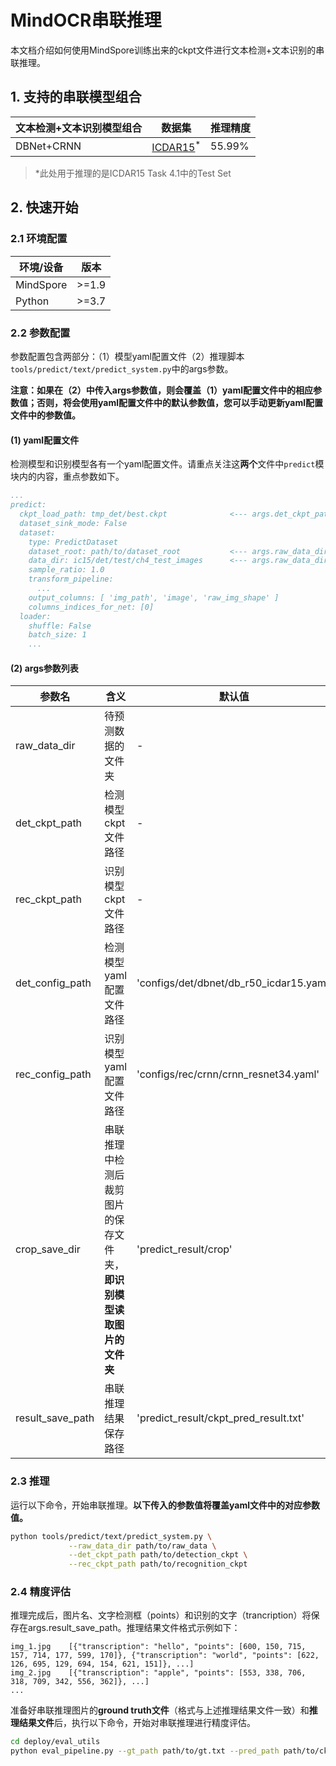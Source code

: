 # MindOCR串联推理

本文档介绍如何使用MindSpore训练出来的ckpt文件进行文本检测+文本识别的串联推理。

## 1. 支持的串联模型组合

| 文本检测+文本识别模型组合 | 数据集                                                               | 推理精度    |
|---------------|-------------------------------------------------------------------|---------|
| DBNet+CRNN    | [ICDAR15](https://rrc.cvc.uab.es/?ch=4&com=downloads)<sup>*</sup> | 55.99%  |

> *此处用于推理的是ICDAR15 Task 4.1中的Test Set

## 2. 快速开始

### 2.1 环境配置

| 环境/设备   | 版本    |
|-----------|-------|
| MindSpore | >=1.9 |
| Python    | >=3.7 |


### 2.2 参数配置

参数配置包含两部分：（1）模型yaml配置文件（2）推理脚本`tools/predict/text/predict_system.py`中的args参数。

**注意：如果在（2）中传入args参数值，则会覆盖（1）yaml配置文件中的相应参数值；否则，将会使用yaml配置文件中的默认参数值，您可以手动更新yaml配置文件中的参数值。**

#### (1) yaml配置文件

   检测模型和识别模型各有一个yaml配置文件。请重点关注这**两个**文件中`predict`模块内的内容，重点参数如下。

   ```yaml
   ...
   predict:
     ckpt_load_path: tmp_det/best.ckpt              <--- args.det_ckpt_path覆盖检测yaml, args.rec_ckpt_path覆盖识别yaml; 或手动更新该值
     dataset_sink_mode: False
     dataset:
       type: PredictDataset
       dataset_root: path/to/dataset_root           <--- args.raw_data_dir覆盖检测yaml, args.crop_save_dir覆盖识别yaml; 或手动更新该值
       data_dir: ic15/det/test/ch4_test_images      <--- args.raw_data_dir覆盖检测yaml, args.crop_save_dir覆盖识别yaml; 或手动更新该值
       sample_ratio: 1.0
       transform_pipeline:
         ...
       output_columns: [ 'img_path', 'image', 'raw_img_shape' ]
       columns_indices_for_net: [0]
     loader:
       shuffle: False
       batch_size: 1
       ...
   ```

#### (2) args参数列表

   | 参数名            | 含义                                   | 默认值                                     |
   |--------------------------------------|-----------------------------------------| -------- |
   | raw_data_dir   | 待预测数据的文件夹                            | -                                       |
   | det_ckpt_path  | 检测模型ckpt文件路径                         | -                                       |
   | rec_ckpt_path  | 识别模型ckpt文件路径                         | -                                       |
   | det_config_path | 检测模型yaml配置文件路径                       | 'configs/det/dbnet/db_r50_icdar15.yaml' |
   | rec_config_path | 识别模型yaml配置文件路径                       | 'configs/rec/crnn/crnn_resnet34.yaml'   |
   | crop_save_dir  | 串联推理中检测后裁剪图片的保存文件夹，**即识别模型读取图片的文件夹** | 'predict_result/crop'                   |
   | result_save_path | 串联推理结果保存路径                           | 'predict_result/ckpt_pred_result.txt'   |


### 2.3 推理

   运行以下命令，开始串联推理。**以下传入的参数值将覆盖yaml文件中的对应参数值。**

   ```bash
   python tools/predict/text/predict_system.py \
                --raw_data_dir path/to/raw_data \
                --det_ckpt_path path/to/detection_ckpt \
                --rec_ckpt_path path/to/recognition_ckpt
   ```

### 2.4 精度评估

   推理完成后，图片名、文字检测框（points）和识别的文字（trancription）将保存在args.result_save_path。推理结果文件格式示例如下：
   ```text
   img_1.jpg	[{"transcription": "hello", "points": [600, 150, 715, 157, 714, 177, 599, 170]}, {"transcription": "world", "points": [622, 126, 695, 129, 694, 154, 621, 151]}, ...]
   img_2.jpg	[{"transcription": "apple", "points": [553, 338, 706, 318, 709, 342, 556, 362]}, ...]
   ...
   ```
   
   准备好串联推理图片的**ground truth文件**（格式与上述推理结果文件一致）和**推理结果文件**后，执行以下命令，开始对串联推理进行精度评估。
   ```bash
   cd deploy/eval_utils
   python eval_pipeline.py --gt_path path/to/gt.txt --pred_path path/to/ckpt_pred_result.txt
   ```
